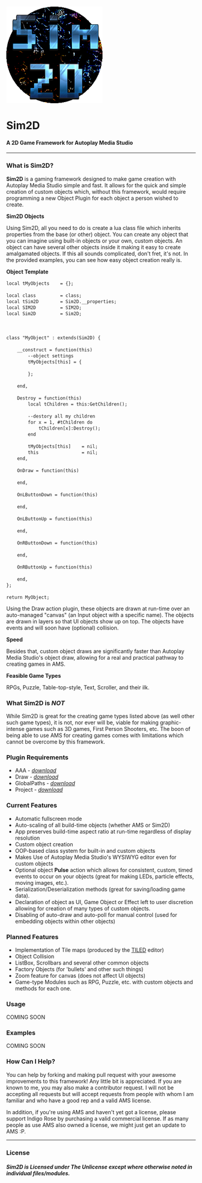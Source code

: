 ![](https://raw.githubusercontent.com/CentauriSoldier/Sim2D/main/Title.png)
# Sim2D
#### A 2D Game Framework for Autoplay Media Studio

----------
### What is Sim2D?
**Sim2D** is a gaming framework designed to make game creation with Autoplay Media Studio simple and fast. It allows for the quick and simple creation of custom objects which, without this framework, would require programming a new Object Plugin for each object a person wished to create.

**Sim2D Objects**

Using Sim2D, all you need to do is create a lua class file which inherits properties from the base (or other) object. You can create any object that you can imagine using built-in objects or your own, custom objects. An object can have several other objects inside it making it easy to create amalgamated objects. If this all sounds complicated, don't fret, it's not. In the provided examples, you can see how easy object creation really is.

**Object Template**

    local tMyObjects 	= {};

	local class 		= class;
	local tSim2D 		= Sim2D.__properties;
	local SIM2D 		= SIM2D;
	local Sim2D 		= Sim2D;



	class "MyObject" : extends(Sim2D) {

		__construct = function(this)
			--object settings
			tMyObjects[this] = {

			};

		end,

		Destroy = function(this)
			local tChildren = this:GetChildren();

			--destory all my children
			for x = 1, #tChildren do
				tChildren[x]:Destroy();
			end
	
			tMyObjects[this] 	= nil;
			this 				= nil;
		end,
	
		OnDraw = function(this)
	
		end,
	
		OnLButtonDown = function(this)
	
		end,
	
		OnLButtonUp = function(this)
	
		end,
	
		OnRButtonDown = function(this)
	
		end,
	
		OnRButtonUp = function(this)
	
		end,
	};
	
	return MyObject;

Using the Draw action plugin, these objects are drawn at run-time over an auto-managed "canvas" (an Input object with a specific name). The objects are drawn in layers so that UI objects show up on top. The objects have events and will soon have (optional) collision.

**Speed**

Besides that, custom object draws are significantly faster than Autoplay Media Studio's object draw, allowing for a real and practical pathway to creating games in AMS.   

**Feasible Game Types**

RPGs, Puzzle, Table-top-style, Text, Scroller, and their ilk.  

### What Sim2D is *NOT*
While Sim2D is great for the creating game types listed above (as well other such game types), it is not, nor ever will be, viable for making graphic-intense games such as 3D games, First Person Shooters, etc. The boon of being able to use AMS for creating games comes with limitations which cannot be overcome by this framework.  

### Plugin Requirements
 - AAA - [*download*](https://github.com/CentauriSoldier/AutoPlayMediaStudioPlugins)
 - Draw - [*download*](https://www.imagine-programming.com/package/ams8-plugins/draw-action-plugin-free.html)
 - GlobalPaths - [*download*](https://github.com/CentauriSoldier/AutoPlayMediaStudioPlugins)
 - Project - [*download*](https://github.com/CentauriSoldier/AutoPlayMediaStudioPlugins)

### Current Features
- Automatic fullscreen mode
- Auto-scaling of all build-time objects (whether AMS or Sim2D)
- App preserves build-time aspect ratio at run-time regardless of display resolution
- Custom object creation
- OOP-based class system for built-in and custom objects
- Makes Use of Autoplay Media Studio's WYSIWYG editor even for custom objects 
- Optional object **Pulse** action which allows for consistent, custom, timed events to occur on your objects (great for making LEDs, particle effects, moving images, etc.).
- Serialization/Deserialization methods (great for saving/loading game data).  
- Declaration of object as UI, Game Object or Effect left to user discretion allowing for creation of many types of custom objects.
- Disabling of auto-draw and auto-poll for manual control (used for embedding objects within other objects) 
 
### Planned Features
 - Implementation of Tile maps (produced by the [TILED](https://www.mapeditor.org/) editor)
 - Object Collision
 - ListBox, Scrollbars and several other common objects
 - Factory Objects (for 'bullets' and other such things)
 - Zoom feature for canvas (does not affect UI objects) 
 - Game-type Modules such as RPG, Puzzle, etc. with custom objects and methods for each one.

### Usage
COMING SOON

### Examples
COMING SOON

### How Can I Help?

You can help by forking and making pull request with your awesome improvements to this framework! Any little bit is appreciated. If you are known to me, you may also make a contributor request. I will not be accepting all requests but will accept requests from people with whom I am familiar and who have a good rep and a valid AMS license.

In addition, if you're using AMS and haven't yet got a license, please support Indigo Rose by purchasing a valid commercial license. If as many people as use AMS also owned a license, we might just get an update to AMS :P.

----------
### License
##### Sim2D is Licensed under The Unlicense except where otherwise noted in individual files/modules.
